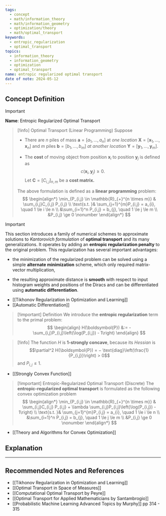 ```yaml
---
tags:
  - concept
  - math/information_theory
  - math/information_geometry
  - optimization/theory
  - math/optimal_transport
keywords:
  - entropic_regularization
  - optimal_transport
topics:
  - information_theory
  - information_geometry
  - optimization
  - optimal_transport
name: entropic regularized optimal transport
date of note: 2024-05-12
---
```


## Concept Definition

>[!important]
>**Name**: Entropic Regularized Optimal Transport

>[!info] Optimal Transport (Linear Programming) 
>Suppose 
>- There are $n$ piles of mass $\boldsymbol{a}=[a_1, \ldots, a_n]$ at *one location* $\boldsymbol{X} = [\boldsymbol{x}_1, \ldots, \boldsymbol{x}_{n}]$  and $m$ piles $\boldsymbol{b}=[b_1, \ldots, b_m]$ *at another location*  $\boldsymbol{Y} = [\boldsymbol{y}_1, \ldots, \boldsymbol{y}_{m}]$.
>
>- The **cost** of moving object from position $\boldsymbol{x}_{i}$ to position $\boldsymbol{y}_{j}$ is defined as $$c(\boldsymbol{x}_{i}, \boldsymbol{y}_{j}) \ge 0.$$ 
>   Let $\boldsymbol{C} = [C_{i,j}]_{n, m}$ be a **cost matrix.**  
>   
>   
>The above formulation is defined as a **linear programming** problem:
>$$
>\begin{align*}
>\min_{P_{i,j} \in \mathbb{R}_{+}^{n \times m}} & \sum_{i,j}C_{i,j} P_{i,j} \\
\text{s.t. }&  \sum_{j=1}^{m}P_{i,j} = a_{i}, \quad 1 \le i \le n \\
&\sum_{i=1}^n P_{i,j}  = b_{j}, \quad 1 \le j \le m   \\
&P_{i,j} \ge 0 \nonumber
\end{align*}
>$$

>[!important]
>This section introduces a family of numerical schemes to approximate solutions to *Kantorovich formulation* of **optimal transport** and its many generalizations. It operates by adding an **entropic regularization penalty** to the original problem. This regularization has several important advantages:
> - the minimization of the regularized problem can be solved using a simple **alternate minimization** scheme, which only required matrix-vector multiplication, 
> 
> - the resulting approximate distance is **smooth** with respect to input histogram weights and positions of the Diracs and can be differentiated using **automatic differentiation**.

- [[Tikhonov Regularization in Optimization and Learning]]
- [[Automatic Differentiation]]

>[!important] Definition
>We introduce the **entropic regularization** term to the primal problem:
>$$
> \begin{align}
> H(\boldsymbol{P}) &:= -\sum_{i,j}P_{i,j}\left(\log(P_{i,j}) - 1\right)
> \end{align}
>$$
>

>[!info]
>The function $H$ is **$1$-strongly concave**, because its *Hessian* is 
>$$\partial^2 H(\boldsymbol{P}) = − \text{diag}\left(\frac{1}{P_{i,j}}\right)  > 0$$ and $P_{i,j} \le 1$. 

- [[Strongly Convex Function]]

>[!important] Entropic-Regularized Optimal Transport (Discrete)
>The **entropic-regularized optimal transport** is formulated as the following convex optimization problem
>$$
>\begin{align*}
>\min_{P_{i,j} \in \mathbb{R}_{+}^{n \times m}} & \sum_{i,j}C_{i,j} P_{i,j} + \lambda \sum_{i,j}P_{i,j}\left(\log(P_{i,j}) - 1\right) \\
\text{s.t. }&  \sum_{j=1}^{m}P_{i,j} = a_{i}, \quad 1 \le i \le n \\
&\sum_{i=1}^n P_{i,j}  = b_{j}, \quad 1 \le j \le m   \\
&P_{i,j} \ge 0 \nonumber
\end{align*}
>$$

- [[Theory and Algorithms for Convex Optimization]]

## Explanation







-----------
##  Recommended Notes and References

- [[Tikhonov Regularization in Optimization and Learning]]
- [[Optimal Transport in Space of Measures]]
- [[Computational Optimal Transport by Peyre]]
- [[Optimal Transport for Applied Mathematicians by Santambrogio]]
- [[Probabilistic Machine Learning Advanced Topics by Murphy]] pp 314 - 315